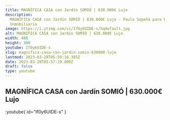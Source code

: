 ```yaml
---
title: MAGNÍFICA CASA con Jardín SOMIÓ | 630.000€ Lujo
description:
  MAGNÍFICA CASA con Jardín SOMIÓ | 630.000€ Lujo - Paula Sopeña para Knock
  Inmobiliaria
image: https://i.ytimg.com/vi/If0y6UIDE-s/hqdefault.jpg
alt: MAGNÍFICA CASA con Jardín SOMIÓ | 630.000€ Lujo
width: 480
height: 360
youtube: If0y6UIDE-s
slug: magnifica-casa-con-jardin-somio-630000-lujo
lastmod: 2023-03-28T05:59:16.385Z
date: 2023-03-28T05:57:19.800Z
draft: false
type: youtube
---
```


## MAGNÍFICA CASA con Jardín SOMIÓ | 630.000€ Lujo

:youtube{ id="If0y6UIDE-s" }
